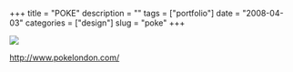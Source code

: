 +++
title = "POKE"
description = ""
tags = ["portfolio"]
date = "2008-04-03"
categories = ["design"]
slug = "poke"
+++


 

  <div id="screens-thumbs" class="clearfix">
    <div class="txt-center" id="design-submission"><a href="http://www.pokelondon.com/"><img id='bluga-thumbnail-1173' class='bluga-thumbnail large' src='//media.konigi.com/bluga/
wt47f5326b516fb_0.jpg'/></a></div>  
  </div>   
<p><a href="http://www.pokelondon.com/">http://www.pokelondon.com/</a></p>




